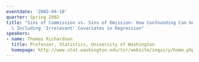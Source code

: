 ```yaml
---
eventdate: '2002-04-10'
quarter: Spring 2002
title: "Sins of Commission vs. Sins of Omission: How Confounding Can be Induced by\
  \ Including 'Irrelevant' Covariates in Regression"
speakers:
- name: Thomas Richardson
  title: Professor, Statistics, University of Washington
  homepage: http://www.stat.washington.edu/tsr/website/inquiry/home.php
---
```

